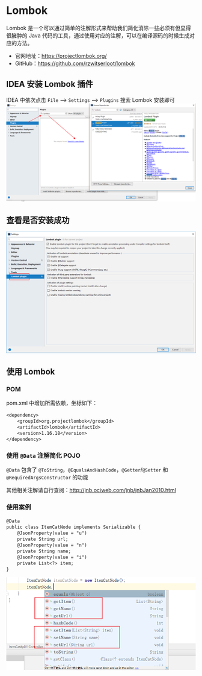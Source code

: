 # Lombok
Lombok 是一个可以通过简单的注解形式来帮助我们简化消除一些必须有但显得很臃肿的 Java 代码的工具，通过使用对应的注解，可以在编译源码的时候生成对应的方法。

- 官网地址：https://projectlombok.org/
- GitHub：https://github.com/rzwitserloot/lombok

## IDEA 安装 Lombok 插件
IDEA 中依次点击 `File` --> `Settings` --> `Plugins` 搜索 Lombok 安装即可
![Plugins页面](../../../static/zh/java/tools/63-001.png)
## 查看是否安装成功
![安装页面](../../../static/zh/java/tools/63-002.png)

## 使用 Lombok
### POM
pom.xml 中增加所需依赖，坐标如下：
```
<dependency>
    <groupId>org.projectlombok</groupId>
    <artifactId>lombok</artifactId>
    <version>1.16.18</version>
</dependency>
```
### 使用 `@Data` 注解简化 POJO

`@Data` 包含了 `@ToString`，`@EqualsAndHashCode`，`@Getter`/`@Setter` 和 `@RequiredArgsConstructor` 的功能

其他相关注解请自行查阅：http://jnb.ociweb.com/jnb/jnbJan2010.html

### 使用案例
```
@Data
public class ItemCatNode implements Serializable {
    @JsonProperty(value = "u")
    private String url;
    @JsonProperty(value = "n")
    private String name;
    @JsonProperty(value = "i")
    private List<?> item;
}
```
![idea 页面](../../../static/zh/java/tools/63-003.png)